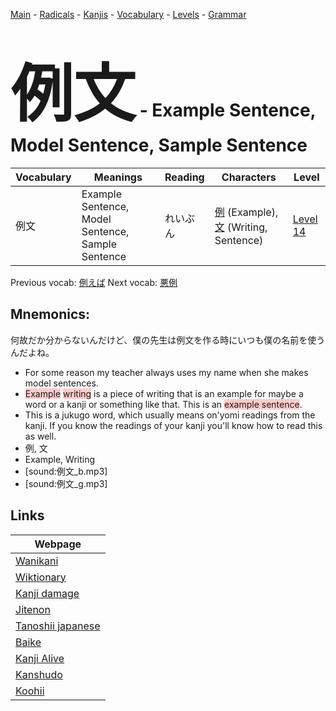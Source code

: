 <style> bigfont {font-size: 100px}</style>
[Main](../README.md) -
[Radicals](../radicals.md) -
[Kanjis](../kanjis.md) -
[Vocabulary](../vocabulary.md) -
[Levels](../levels.md) -
[Grammar](../grammar.md)
# <bigfont> 例文</bigfont> - Example Sentence, Model Sentence, Sample Sentence 

| Vocabulary | Meanings | Reading | Characters | Level |
| --- | --- | --- | --- | --- |
| 例文 | Example Sentence, Model Sentence, Sample Sentence | れいぶん |  [例](../kanjis/例.md) (Example), [文](../kanjis/文.md) (Writing, Sentence) | [Level 14](../levels/wk_level14.md) |

Previous vocab: [例えば](例えば.md) Next vocab: [悪例](悪例.md) 

## Mnemonics:
何故だか分からないんだけど、僕の先生は例文を作る時にいつも僕の名前を使うんだよね。
* For some reason my teacher always uses my name when she makes model sentences.
* <span style="background-color:#ffcccb"> Example</span> <span style="background-color:#ffcccb"> writing</span> is a piece of writing that is an example for maybe a word or a kanji or something like that. This is an <span style="background-color:#ffcccb"> example sentence</span>.
* This is a jukugo word, which usually means on'yomi readings from the kanji. If you know the readings of your kanji you'll know how to read this as well.
* 例, 文
* Example, Writing
* [sound:例文_b.mp3]
* [sound:例文_g.mp3]


## Links 

| Webpage |
| --- |
| [Wanikani          ](https://www.wanikani.com/kanji/例文) |
| [Wiktionary        ](https://en.wiktionary.org/wiki/例文) |
| [Kanji damage      ](http://www.kanjidamage.com/kanji/search?utf8=✓&q=例文) |
| [Jitenon           ](https://jitenon.com/kanji/例文) |
| [Tanoshii japanese ](https://www.tanoshiijapanese.com/dictionary/kanji.cfm?k=例文) |
| [Baike             ](https://baike.baidu.com/item/例文) |
| [Kanji Alive       ](https://app.kanjialive.com/例文) |
| [Kanshudo          ](https://www.kanshudo.com/searchmn?q=例文) |
| [Koohii            ](https://kanji.koohii.com/study/kanji/例文) |
